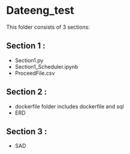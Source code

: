 # Dateeng_test
This folder consists of 3 sections:
## Section 1 :  
- Section1.py   
- Section1_Scheduler.ipynb 
- ProceedFile.csv
## Section 2 :  
- dockerfile folder includes dockerfile and sql   
- ERD  
## Section 3 :  
- SAD
